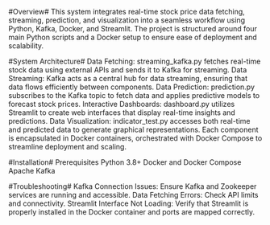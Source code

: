 #Overview#
This system integrates real-time stock price data fetching, streaming, prediction, and visualization into a seamless workflow using Python, Kafka, Docker, and Streamlit. The project is structured around four main Python scripts and a Docker setup to ensure ease of deployment and scalability.

#System Architecture#
Data Fetching: streaming_kafka.py fetches real-time stock data using external APIs and sends it to Kafka for streaming.
Data Streaming: Kafka acts as a central hub for data streaming, ensuring that data flows efficiently between components.
Data Prediction: prediction.py subscribes to the Kafka topic to fetch data and applies predictive models to forecast stock prices.
Interactive Dashboards: dashboard.py utilizes Streamlit to create web interfaces that display real-time insights and predictions.
Data Visualization: indicator_test.py accesses both real-time and predicted data to generate graphical representations.
Each component is encapsulated in Docker containers, orchestrated with Docker Compose to streamline deployment and scaling.

#Installation#
Prerequisites
Python 3.8+
Docker and Docker Compose
Apache Kafka

#Troubleshooting#
Kafka Connection Issues: Ensure Kafka and Zookeeper services are running and accessible.
Data Fetching Errors: Check API limits and connectivity.
Streamlit Interface Not Loading: Verify that Streamlit is properly installed in the Docker container and ports are mapped correctly.
